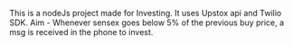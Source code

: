 This is a nodeJs project made for Investing.
It uses Upstox api and Twilio SDK.
Aim - Whenever sensex goes below 5% of the previous buy price, a msg is received in the phone to invest.
